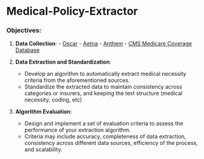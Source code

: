 # Medical-Policy-Extractor

### Objectives:

1. **Data Collection**:
        - [Oscar](https://www.hioscar.com/clinical-guidelines/medical)
        - [Aetna](https://www.aetna.com/health-care-professionals/clinical-policy-bulletins/medical-clinical-policy-bulletins.html)
        - [Anthem](https://www.anthem.com/provider/policies/clinical-guidelines/updates/)
        - [CMS Medicare Coverage Database](https://www.cms.gov/medicare-coverage-database/downloads/downloads.aspx)

2. **Data Extraction and Standardization**:
    - Develop an algorithm to automatically extract medical necessity criteria from the aforementioned sources.
    - Standardize the extracted data to maintain consistency across categories or insurers, and keeping the text structure (medical necessity, coding, etc)
3. **Algorithm Evaluation**:
    - Design and implement a set of evaluation criteria to assess the performance of your extraction algorithm.
    - Criteria may include accuracy, completeness of data extraction, consistency across different data sources, efficiency of the process, and scalability.

